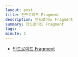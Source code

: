```yaml
---
layout: post
title: 안드로이드 Fragment
description: 안드로이드 Fragment
summary: 안드로이드 Fragment
tags: 
minute: 1
---
```

* [안드로이드 Fragment](https://recipes4dev.tistory.com/58)